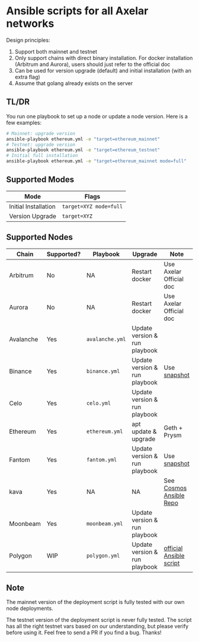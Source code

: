 # Ansible scripts for all Axelar networks

Design principles:

1. Support both mainnet and testnet
1. Only support chains with direct binary installation. For docker installation (Arbitrum and Aurora), users should just refer to the official doc
1. Can be used for version upgrade (default) and initial installation (with an extra flag)
1. Assume that golang already exists on the server

## TL/DR

You run one playbook to set up a node or update a node version. Here is a few examples:

```bash
# Mainnet: upgrade version
ansible-playbook ethereum.yml -e "target=ethereum_mainnet"
# Testnet: upgrade version
ansible-playbook ethereum.yml -e "target=ethereum_testnet"
# Initial full installation
ansible-playbook ethereum.yml -e "target=ethereum_mainnet mode=full"
```

## Supported Modes

| Mode                 | Flags                  |
| -------------------- | ---------------------- |
| Initial Installation | `target=XYZ mode=full` |
| Version Upgrade      | `target=XYZ`           |

## Supported Nodes

| Chain     | Supported? | Playbook        | Upgrade                       | Note                                                                     |
| --------- | ---------- | --------------- | ----------------------------- | ------------------------------------------------------------------------ |
| Arbitrum  | No         | NA              | Restart docker                | Use Axelar Official doc                                                  |
| Aurora    | No         | NA              | Restart docker                | Use Axelar Official doc                                                  |
| Avalanche | Yes        | `avalanche.yml` | Update version & run playbook |                                                                          |
| Binance   | Yes        | `binance.yml`   | Update version & run playbook | Use [snapshot](https://github.com/BNB48Club/bsc-snapshots)               |
| Celo      | Yes        | `celo.yml`      | Update version & run playbook |                                                                          |
| Ethereum  | Yes        | `ethereum.yml`  | apt update & upgrade          | Geth + Prysm                                                             |
| Fantom    | Yes        | `fantom.yml`    | Update version & run playbook | Use [snapshot](https://docs.fantom.foundation/node/snapshot-download)    |
| kava      | Yes        | NA              | NA                            | See [Cosmos Ansible Repo](https://github.com/polkachu/cosmos-validators) |
| Moonbeam  | Yes        | `moonbeam.yml`  | Update version & run playbook |                                                                          |
| Polygon   | WIP        | `polygon.yml`   | Update version & run playbook | [official Ansible script](https://github.com/maticnetwork/node-ansible)  |

## Note

The mainnet version of the deployment script is fully tested with our own node deployments.

The testnet version of the deployment script is never fully tested. The script has all the right testnet vars based on our understanding, but please verify before using it. Feel free to send a PR if you find a bug. Thanks!
